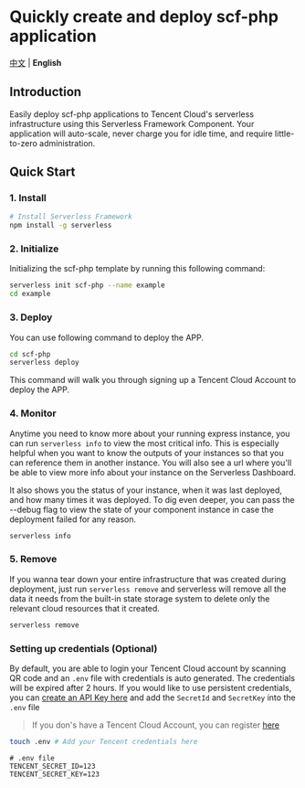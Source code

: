 # Quickly create and deploy scf-php application

[中文](./README.md) | **English**

## Introduction

Easily deploy scf-php applications to Tencent Cloud's serverless infrastructure using this Serverless Framework Component.
Your application will auto-scale, never charge you for idle time, and require little-to-zero administration.

## Quick Start

### 1. Install

```bash
# Install Serverless Framework
npm install -g serverless
```

### 2. Initialize

Initializing the scf-php template by running this following command:

```bash
serverless init scf-php --name example
cd example
```

### 3. Deploy

You can use following command to deploy the APP.

```bash
cd scf-php
serverless deploy
```

This command will walk you through signing up a Tencent Cloud Account to deploy the APP.

### 4. Monitor

Anytime you need to know more about your running express instance, you can run `serverless info` to view the most critical info. 
This is especially helpful when you want to know the outputs of your instances so that you can reference them in another instance. 
You will also see a url where you'll be able to view more info about your instance on the Serverless Dashboard.

It also shows you the status of your instance, when it was last deployed, and how many times it was deployed. 
To dig even deeper, you can pass the --debug flag to view the state of your component instance in case the deployment failed for any reason.

```bash
serverless info
```

### 5. Remove

If you wanna tear down your entire infrastructure that was created during deployment, 
just run `serverless remove` and serverless will remove all the data it needs from the built-in state storage system to delete only the relevant cloud resources that it created.

```bash
serverless remove
```

### Setting up credentials (Optional)

By default, you are able to login your Tencent Cloud account by scanning QR code and an `.env` file with credentials is auto generated.
The credentials will be expired after 2 hours.
If you would like to use persistent credentials, 
you can [create an API Key here](https://console.cloud.tencent.com/cam/capi) and add the `SecretId` and `SecretKey` into the `.env` file

> If you don's have a Tencent Cloud Account, you can register [here](https://cloud.tencent.com/register)

```bash
touch .env # Add your Tencent credentials here
```


```
# .env file
TENCENT_SECRET_ID=123
TENCENT_SECRET_KEY=123
```
